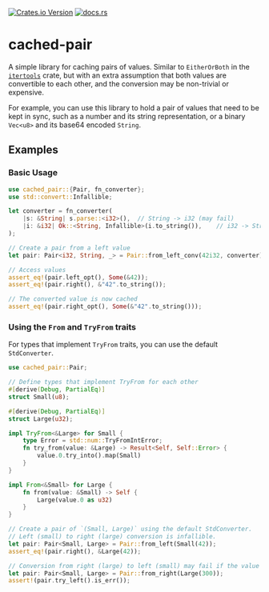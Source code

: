 [![Crates.io Version](https://img.shields.io/crates/v/cached_pair)](https://crates.io/crates/cached-pair)
[![docs.rs](https://img.shields.io/docsrs/cached-pair)](https://docs.rs/cached-pair/latest/cached_pair/)

# cached-pair

A simple library for caching pairs of values. Similar to `EitherOrBoth` in the [`itertools`] crate,
but with an extra assumption that both values are convertible to each other, and the conversion may be non-trivial or expensive.

For example, you can use this library to hold a pair of values that need to be kept in sync, such as a number and its string representation,
or a binary `Vec<u8>` and its base64 encoded `String`.

## Examples

### Basic Usage

```rust
use cached_pair::{Pair, fn_converter};
use std::convert::Infallible;

let converter = fn_converter(
    |s: &String| s.parse::<i32>(),  // String -> i32 (may fail)
    |i: &i32| Ok::<String, Infallible>(i.to_string()),    // i32 -> String (never fails)
);

// Create a pair from a left value
let pair: Pair<i32, String, _> = Pair::from_left_conv(42i32, converter);

// Access values
assert_eq!(pair.left_opt(), Some(&42));
assert_eq!(pair.right(), &"42".to_string());

// The converted value is now cached
assert_eq!(pair.right_opt(), Some(&"42".to_string()));
```

### Using the `From` and `TryFrom` traits

For types that implement `TryFrom` traits, you can use the default `StdConverter`.

```rust
use cached_pair::Pair;

// Define types that implement TryFrom for each other
#[derive(Debug, PartialEq)]
struct Small(u8);

#[derive(Debug, PartialEq)]
struct Large(u32);

impl TryFrom<&Large> for Small {
    type Error = std::num::TryFromIntError;
    fn try_from(value: &Large) -> Result<Self, Self::Error> {
        value.0.try_into().map(Small)
    }
}

impl From<&Small> for Large {
    fn from(value: &Small) -> Self {
        Large(value.0 as u32)
    }
}

// Create a pair of `(Small, Large)` using the default StdConverter.
// Left (small) to right (large) conversion is infallible.
let pair: Pair<Small, Large> = Pair::from_left(Small(42));
assert_eq!(pair.right(), &Large(42));

// Conversion from right (large) to left (small) may fail if the value is too large.
let pair: Pair<Small, Large> = Pair::from_right(Large(300));
assert!(pair.try_left().is_err());
```

[`itertools`]: https://crates.io/crates/itertools
